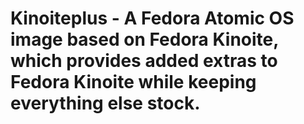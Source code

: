 # Kinoiteplus - A Fedora Atomic OS image based on Fedora Kinoite, which provides added extras to Fedora Kinoite while keeping everything else stock.


